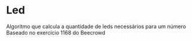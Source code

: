 # Led

Algoritmo que calcula a quantidade de leds necessários para um número
Baseado no exercício 1168 do Beecrowd

